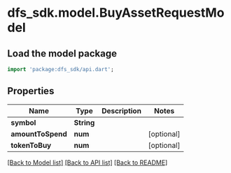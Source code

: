 # dfs_sdk.model.BuyAssetRequestModel

## Load the model package
```dart
import 'package:dfs_sdk/api.dart';
```

## Properties
Name | Type | Description | Notes
------------ | ------------- | ------------- | -------------
**symbol** | **String** |  | 
**amountToSpend** | **num** |  | [optional] 
**tokenToBuy** | **num** |  | [optional] 

[[Back to Model list]](../README.md#documentation-for-models) [[Back to API list]](../README.md#documentation-for-api-endpoints) [[Back to README]](../README.md)


